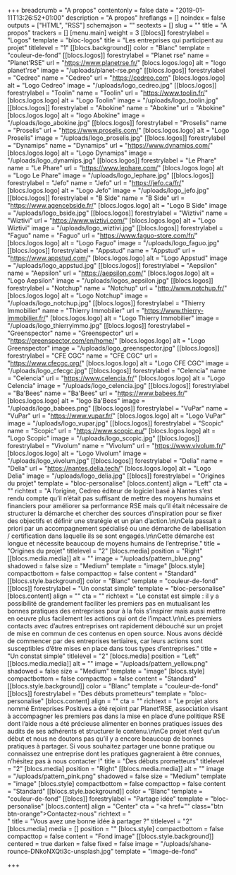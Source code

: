 +++
breadcrumb = "A propos"
contentonly = false
date = "2019-01-11T13:26:52+01:00"
description = "A propos"
hreflangs = []
noindex = false
outputs = ["HTML", "RSS"]
schemajson = ""
seotexts = []
slug = ""
title = "A propos"
trackers = []
[menu.main]
weight = 3
[[blocs]]
forestrylabel = "Logos"
template = "bloc-logos"
title = "Les entreprises qui participent au projet"
titlelevel = "1"
[[blocs.background]]
color = "Blanc"
template = "couleur-de-fond"
[[blocs.logos]]
forestrylabel = "Planet rse"
name = "Planet'RSE"
url = "https://www.planetrse.fr/"
[blocs.logos.logo]
alt = "logo planet'rse"
image = "/uploads/planet-rse.png"
[[blocs.logos]]
forestrylabel = "Cedreo"
name = "Cedreo"
url = "https://cedreo.com"
[blocs.logos.logo]
alt = "Logo Cedreo"
image = "/uploads/logo_cedreo.jpg"
[[blocs.logos]]
forestrylabel = "Toolin"
name = "Toolin"
url = "https://www.toolin.fr/"
[blocs.logos.logo]
alt = "Logo Toolin"
image = "/uploads/logo_toolin.jpg"
[[blocs.logos]]
forestrylabel = "Abokine"
name = "Abokine"
url = "Abokine"
[blocs.logos.logo]
alt = "logo Abokine"
image = "/uploads/logo_abokine.jpg"
[[blocs.logos]]
forestrylabel = "Proselis"
name = "Proselis"
url = "https://www.proselis.com/"
[blocs.logos.logo]
alt = "Logo Proselis"
image = "/uploads/logo_proselis.jpg"
[[blocs.logos]]
forestrylabel = "Dynamips"
name = "Dynamips"
url = "https://www.dynamips.com/"
[blocs.logos.logo]
alt = "Logo Dynamips"
image = "/uploads/logo_dynamips.jpg"
[[blocs.logos]]
forestrylabel = "Le Phare"
name = "Le Phare"
url = "https://www.lephare.com/"
[blocs.logos.logo]
alt = "Logo Le Phare"
image = "/uploads/logo_lephare.jpg"
[[blocs.logos]]
forestrylabel = "Jefo"
name = "Jefo"
url = "https://jefo.ca/fr/"
[blocs.logos.logo]
alt = "Logo Jefo"
image = "/uploads/logo_jefo.jpg"
[[blocs.logos]]
forestrylabel = "B Side"
name = "B Side"
url = "https://www.agencebside.fr/"
[blocs.logos.logo]
alt = "Logo B Side"
image = "/uploads/logo_bside.jpg"
[[blocs.logos]]
forestrylabel = "Wiztivi"
name = "Wiztivi"
url = "https://www.wiztivi.com/"
[blocs.logos.logo]
alt = "Logo Wiztivi"
image = "/uploads/logo_wiztivi.jpg"
[[blocs.logos]]
forestrylabel = "Faguo"
name = "Faguo"
url = "https://www.faguo-store.com/fr/"
[blocs.logos.logo]
alt = "Logo Faguo"
image = "/uploads/logo_faguo.jpg"
[[blocs.logos]]
forestrylabel = "Appstud"
name = "Appstud"
url = "https://www.appstud.com/"
[blocs.logos.logo]
alt = "Logo Appstud"
image = "/uploads/logo_appstud.jpg"
[[blocs.logos]]
forestrylabel = "Aepsilon"
name = "Aepsilon"
url = "https://aepsilon.com/"
[blocs.logos.logo]
alt = "Logo Aepsilon"
image = "/uploads/logos_aepsilon.jpg"
[[blocs.logos]]
forestrylabel = "Notchup"
name = "Notchup"
url = "http://www.notchup.fr/"
[blocs.logos.logo]
alt = "Logo Notchup"
image = "/uploads/logo_notchup.jpg"
[[blocs.logos]]
forestrylabel = "Thierry Immobilier"
name = "Thierry Immobilier"
url = "https://www.thierry-immobilier.fr/"
[blocs.logos.logo]
alt = "Logo Thierry Immobilier"
image = "/uploads/logo_thierryimmo.jpg"
[[blocs.logos]]
forestrylabel = "Greenspector"
name = "Greenspector"
url = "https://greenspector.com/en/home/"
[blocs.logos.logo]
alt = "Logo Greenspector"
image = "/uploads/logo_greenspector.jpg"
[[blocs.logos]]
forestrylabel = "CFE CGC"
name = "CFE CGC"
url = "https://www.cfecgc.org/"
[blocs.logos.logo]
alt = "Logo CFE CGC"
image = "/uploads/logo_cfecgc.jpg"
[[blocs.logos]]
forestrylabel = "Celencia"
name = "Celencia"
url = "https://www.celencia.fr/"
[blocs.logos.logo]
alt = "Logo Celencia"
image = "/uploads/logo_celencia.jpg"
[[blocs.logos]]
forestrylabel = "Ba'Bees"
name = "Ba'Bees"
url = "https://www.babees.fr/"
[blocs.logos.logo]
alt = "logo Ba'Bees"
image = "/uploads/logo_babees.png"
[[blocs.logos]]
forestrylabel = "VuPar"
name = "VuPar"
url = "https://www.vupar.fr/"
[blocs.logos.logo]
alt = "Logo VuPar"
image = "/uploads/logo_vupar.jpg"
[[blocs.logos]]
forestrylabel = "Scopic"
name = "Scopic"
url = "https://www.scopic.eu/"
[blocs.logos.logo]
alt = "Logo Scopic"
image = "/uploads/logo_scopic.jpg"
[[blocs.logos]]
forestrylabel = "Vivolum"
name = "Vivolum"
url = "https://www.vivolum.fr/"
[blocs.logos.logo]
alt = "Logo Vivolum"
image = "/uploads/logo_vivolum.jpg"
[[blocs.logos]]
forestrylabel = "Delia"
name = "Delia"
url = "https://nantes.delia.tech/"
[blocs.logos.logo]
alt = "Logo Delia"
image = "/uploads/logo_delia.jpg"
[[blocs]]
forestrylabel = "Origines du projet"
template = "bloc-personalise"
[blocs.content]
align = "Left"
cta = ""
richtext = "A l’origine, Cedreo éditeur de logiciel basé à Nantes s’est rendu compte qu’il n’était pas suffisant de mettre des moyens humains et financiers pour améliorer sa performance RSE mais qu’il était nécessaire de structurer la démarche et chercher des sources d’inspiration pour se fixer des objectifs et définir une stratégie et un plan d’action.\n\nCela passait a priori par un accompagnement spécialisé ou une démarche de labellisation / certification dans laquelle ils se sont engagés.\n\nCette démarche est longue et nécessite beaucoup de moyens humains de l’entreprise."
title = "Origines du projet"
titlelevel = "2"
[blocs.media]
position = "Right"
[[blocs.media.media]]
alt = ""
image = "/uploads/pattern_blue.png"
shadowed = false
size = "Medium"
template = "image"
[blocs.style]
compactbottom = false
compacttop = false
content = "Standard"
[[blocs.style.background]]
color = "Blanc"
template = "couleur-de-fond"
[[blocs]]
forestrylabel = "Un constat simple"
template = "bloc-personalise"
[blocs.content]
align = ""
cta = ""
richtext = "Le constat est simple : il y a possibilité de grandement faciliter les premiers pas en mutualisant les bonnes pratiques des entreprises pour à la fois s’inspirer mais aussi mettre en oeuvre plus facilement les actions qui ont de l’impact.\n\nLes premiers contacts avec d’autres entreprises ont rapidement débouché sur un projet de mise en commun de ces contenus en open source. Nous avons décidé de commencer par des entreprises tertiaires, car leurs actions sont susceptibles d’être mises en place dans tous types d’entreprises."
title = "Un constat simple"
titlelevel = "2"
[blocs.media]
position = "Left"
[[blocs.media.media]]
alt = ""
image = "/uploads/pattern_yellow.png"
shadowed = false
size = "Medium"
template = "image"
[blocs.style]
compactbottom = false
compacttop = false
content = "Standard"
[[blocs.style.background]]
color = "Blanc"
template = "couleur-de-fond"
[[blocs]]
forestrylabel = "Des débuts prometteurs"
template = "bloc-personalise"
[blocs.content]
align = ""
cta = ""
richtext = "Le projet alors nommé Entreprises Positives a été rejoint par Planet’RSE, association visant à accompagner les premiers pas dans la mise en place d’une politique RSE dont l’aide nous a été précieuse alimenter en bonnes pratiques issues des audits de ses adhérents et structurer le contenu.\n\nCe projet n’est qu’un début et nous ne doutons pas qu’il y a encore beaucoup de bonnes pratiques à partager. Si vous souhaitez partager une bonne pratique ou connaissez une entreprise dont les pratiques gagneraient à être connues, n’hésitez pas à nous contacter !"
title = "Des débuts prometteurs"
titlelevel = "2"
[blocs.media]
position = "Right"
[[blocs.media.media]]
alt = ""
image = "/uploads/pattern_pink.png"
shadowed = false
size = "Medium"
template = "image"
[blocs.style]
compactbottom = false
compacttop = false
content = "Standard"
[[blocs.style.background]]
color = "Blanc"
template = "couleur-de-fond"
[[blocs]]
forestrylabel = "Partage idée"
template = "bloc-personalise"
[blocs.content]
align = "Center"
cta = "<a href=\"\" class=\"btn btn-orange\">Contactez-nous</a>"
richtext = "<br/>"
title = "Vous avez une bonne idée à partager ?"
titlelevel = "2"
[blocs.media]
media = []
position = ""
[blocs.style]
compactbottom = false
compacttop = false
content = "Fond image"
[[blocs.style.background]]
centered = true
darken = false
fixed = false
image = "/uploads/shane-rounce-DNkoNXQti3c-unsplash.jpg"
template = "image-de-fond"

+++
